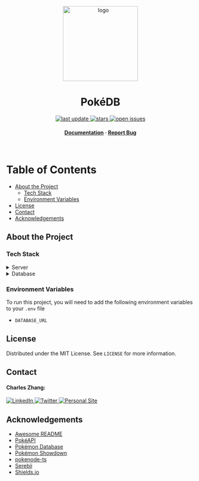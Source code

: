 <div align="center">

<!-- Title -->

<img src="assets/images/logo.webp" alt="logo" width="200" height="auto" />
<h1>PokéDB</h1>

<!-- Badges -->

<p>
    <a href="">
        <img src="https://img.shields.io/github/last-commit/czhangy/poke-db" alt="last update" />
    </a>
    <a href="https://github.com/czhangy/poke-db/stargazers">
        <img src="https://img.shields.io/github/stars/czhangy/poke-db" alt="stars" />
    </a>
    <a href="https://github.com/czhangy/poke-db/issues/">
        <img src="https://img.shields.io/github/issues/czhangy/poke-db" alt="open issues" />
</p>
<h4>
    <a href="https://github.com/czhangy/poke-db">Documentation</a>
    <span> · </span>
    <a href="https://github.com/czhangy/poke-db/issues">Report Bug</a>
</h4>

</div>

<br />

<!-- Table of Contents -->

# Table of Contents

-   [About the Project](#about-the-project)
    -   [Tech Stack](#tech-stack)
    -   [Environment Variables](#environment-variables)
-   [License](#license)
-   [Contact](#contact)
-   [Acknowledgements](#acknowledgements)

<!-- About the Project -->

## About the Project

<!-- Tech Stack -->

### Tech Stack

<!-- Shields.io Badges: https://github.com/Ileriayo/markdown-badges -->

<details>
    <summary>Server</summary>
    <br />
    <a href="https://www.typescriptlang.org/">
        <img src="https://img.shields.io/badge/typescript-%23007ACC.svg?style=for-the-badge&logo=typescript&logoColor=white" alt="TypeScript" />
    </a>
    <a href="https://nextjs.org/">
        <img src="https://img.shields.io/badge/Next-black?style=for-the-badge&logo=next.js&logoColor=white" alt="NextJS" />
    </a>
    <a href="https://www.prisma.io/">
        <img src="https://img.shields.io/badge/Prisma-3982CE?style=for-the-badge&logo=Prisma&logoColor=white" alt="Prisma" />
    </a>
</details>

<details>
    <summary>Database</summary>
    <br />
    <a href="https://www.mongodb.com/">
        <img src="https://img.shields.io/badge/MongoDB-%234ea94b.svg?style=for-the-badge&logo=mongodb&logoColor=white" alt="MongoDB" />
    </a>
</details>

<!-- Env Variables -->

### Environment Variables

To run this project, you will need to add the following environment variables to your `.env` file

-   `DATABASE_URL`

## License

Distributed under the MIT License. See `LICENSE` for more information.

<!-- Contact -->

## Contact

#### Charles Zhang:

<a href="https://www.linkedin.com/in/charles-zhang-14746519b/">
    <img src="https://img.shields.io/badge/LinkedIn-0077B5?style=for-the-badge&logo=linkedin&logoColor=white" alt="LinkedIn" />
</a>
<a href="https://twitter.com/czhangy_">
    <img src="https://img.shields.io/badge/Twitter-1DA1F2?style=for-the-badge&logo=twitter&logoColor=white" alt="Twitter" />
</a>
<a href="https://czhangy.io">
    <img src="https://img.shields.io/badge/-personal%20site-darkgrey?logo=code-review&logoColor=white&style=for-the-badge" alt="Personal Site" />
</a>

<!-- Acknowledgments -->

## Acknowledgements

-   [Awesome README](https://github.com/matiassingers/awesome-readme)
-   [PokéAPI](https://pokeapi.co/)
-   [Pokémon Database](https://pokemondb.net/)
-   [Pokémon Showdown](https://play.pokemonshowdown.com/)
-   [pokenode-ts](https://github.com/Gabb-c/pokenode-ts)
-   [Serebii](https://www.serebii.net/)
-   [Shields.io](https://shields.io/)
